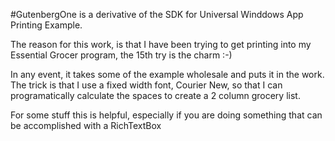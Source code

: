 #GutenbergOne is a derivative of the SDK for Universal Winddows App Printing Example.

The reason for this work, is that I have been trying to get printing into my Essential Grocer program, the 15th try is the charm :-)

In any event, it takes some of the example wholesale and puts it in the work.  The trick is that I use a fixed width font, Courier New, so that I can programatically calculate the spaces to create a 2 column grocery list.

For some stuff this is helpful, especially if you are doing something that can be accomplished with a RichTextBox
